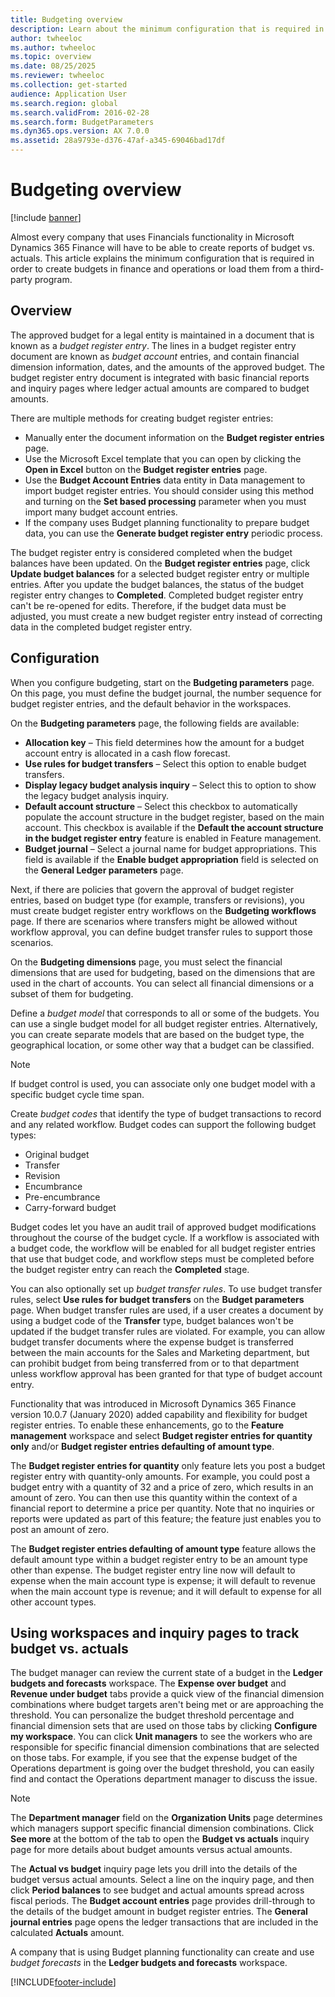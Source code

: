 ```yaml
---
title: Budgeting overview
description: Learn about the minimum configuration that is required in order to create budgets in finance and operations or load them from a third-party program.
author: twheeloc
ms.author: twheeloc
ms.topic: overview
ms.date: 08/25/2025
ms.reviewer: twheeloc
ms.collection: get-started
audience: Application User
ms.search.region: global
ms.search.validFrom: 2016-02-28
ms.search.form: BudgetParameters
ms.dyn365.ops.version: AX 7.0.0
ms.assetid: 28a9793e-d376-47af-a345-69046bad17df
---
```


# Budgeting overview

[!include [banner](../includes/banner.md)]

Almost every company that uses Financials functionality in Microsoft Dynamics 365 Finance will have to be able to create reports of budget vs. actuals. This article explains the minimum configuration that is required in order to create budgets in finance and operations or load them from a third-party program.

## Overview

The approved budget for a legal entity is maintained in a document that is known as a *budget register entry*. The lines in a budget register entry document are known as *budget account* entries, and contain financial dimension information, dates, and the amounts of the approved budget. The budget register entry document is integrated with basic financial reports and inquiry pages where ledger actual amounts are compared to budget amounts. 

There are multiple methods for creating budget register entries:

-   Manually enter the document information on the **Budget register entries** page.
-   Use the Microsoft Excel template that you can open by clicking the **Open in Excel** button on the **Budget register entries** page.
-   Use the **Budget Account Entries** data entity in Data management to import budget register entries. You should consider using this method and turning on the **Set based processing** parameter when you must import many budget account entries.
-   If the company uses Budget planning functionality to prepare budget data, you can use the **Generate budget register entry** periodic process.

The budget register entry is considered completed when the budget balances have been updated. On the **Budget register entries** page, click **Update budget balances** for a selected budget register entry or multiple entries. After you update the budget balances, the status of the budget register entry changes to **Completed**. Completed budget register entry can't be re-opened for edits. Therefore, if the budget data must be adjusted, you must create a new budget register entry instead of correcting data in the completed budget register entry.

## Configuration
When you configure budgeting, start on the **Budgeting parameters** page. On this page, you must define the budget journal, the number sequence for budget register entries, and the default behavior in the workspaces.

On the **Budgeting parameters** page, the following fields are available:

- **Allocation key** – This field determines how the amount for a budget account entry is allocated in a cash flow forecast.
- **Use rules for budget transfers** – Select this option to enable budget transfers.
- **Display legacy budget analysis inquiry** – Select this to option to show the legacy budget analysis inquiry.
- **Default account structure** – Select this checkbox to automatically populate the account structure in the budget register, based on the main account. This checkbox is available if the **Default the account structure in the budget register entry** feature is enabled in Feature management.
- **Budget journal** – Select a journal name for budget appropriations. This field is available if the **Enable budget appropriation** field is selected on the **General Ledger parameters** page.

Next, if there are policies that govern the approval of budget register entries, based on budget type (for example, transfers or revisions), you must create budget register entry workflows on the **Budgeting workflows** page. If there are scenarios where transfers might be allowed without workflow approval, you can define budget transfer rules to support those scenarios. 

On the **Budgeting dimensions** page, you must select the financial dimensions that are used for budgeting, based on the dimensions that are used in the chart of accounts. You can select all financial dimensions or a subset of them for budgeting.

Define a *budget model* that corresponds to all or some of the budgets. You can use a single budget model for all budget register entries. Alternatively, you can create separate models that are based on the budget type, the geographical location, or some other way that a budget can be classified. 

> [!NOTE] 
> If budget control is used, you can associate only one budget model with a specific budget cycle time span. 

Create *budget codes* that identify the type of budget transactions to record and any related workflow. Budget codes can support the following budget types:

-   Original budget
-   Transfer
-   Revision
-   Encumbrance
-   Pre-encumbrance
-   Carry-forward budget

Budget codes let you have an audit trail of approved budget modifications throughout the course of the budget cycle. If a workflow is associated with a budget code, the workflow will be enabled for all budget register entries that use that budget code, and workflow steps must be completed before the budget register entry can reach the **Completed** stage.  

You can also optionally set up *budget transfer rules*. To use budget transfer rules, select **Use rules for budget transfers** on the **Budget parameters** page. When budget transfer rules are used, if a user creates a document by using a budget code of the **Transfer** type, budget balances won't be updated if the budget transfer rules are violated. For example, you can allow budget transfer documents where the expense budget is transferred between the main accounts for the Sales and Marketing department, but can prohibit budget from being transferred from or to that department unless workflow approval has been granted for that type of budget account entry.

Functionality that was introduced in Microsoft Dynamics 365 Finance version 10.0.7 (January 2020) added capability and flexibility for budget register entries. To enable these enhancements, go to the **Feature management** workspace and select **Budget register entries for quantity only** and/or **Budget register entries defaulting of amount type**.

The **Budget register entries for quantity** only feature lets you post a budget register entry with quantity-only amounts. For example, you could post a budget entry with a quantity of 32 and a price of zero, which results in an amount of zero. You can then use this quantity within the context of a financial report to determine a price per quantity. Note that no inquiries or reports were updated as part of this feature; the feature just enables you to post an amount of zero.

The **Budget register entries defaulting of amount type** feature allows the default amount type within a budget register entry to be an amount type other than expense. The budget register entry line now will default to expense when the main account type is expense; it will default to revenue when the main account type is revenue; and it will default to expense for all other account types.

## Using workspaces and inquiry pages to track budget vs. actuals
The budget manager can review the current state of a budget in the **Ledger budgets and forecasts** workspace. The **Expense over budget** and **Revenue under budget** tabs provide a quick view of the financial dimension combinations where budget targets aren't being met or are approaching the threshold. You can personalize the budget threshold percentage and financial dimension sets that are used on those tabs by clicking **Configure my workspace**. You can click **Unit managers** to see the workers who are responsible for specific financial dimension combinations that are selected on those tabs. For example, if you see that the expense budget of the Operations department is going over the budget threshold, you can easily find and contact the Operations department manager to discuss the issue. 

> [!NOTE] 
> The **Department manager** field on the **Organization Units** page determines which managers support specific financial dimension combinations. Click **See more** at the bottom of the tab to open the **Budget vs actuals** inquiry page for more details about budget amounts versus actual amounts. 

The **Actual vs budget** inquiry page lets you drill into the details of the budget versus actual amounts. Select a line on the inquiry page, and then click **Period balances** to see budget and actual amounts spread across fiscal periods. The **Budget account entries** page provides drill-through to the details of the budget amount in budget register entries. The **General journal entries** page opens the ledger transactions that are included in the calculated **Actuals** amount. 

A company that is using Budget planning functionality can create and use *budget forecasts* in the **Ledger budgets and forecasts** workspace.





[!INCLUDE[footer-include](../../includes/footer-banner.md)]

